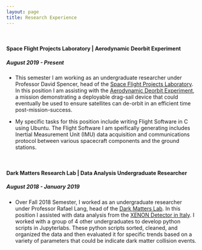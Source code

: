 ```yaml
---
layout: page
title: Research Experience
---
```

&nbsp;
#### Space Flight Projects Laboratory | Aerodynamic Deorbit Experiment
##### August 2019 - Present

  * This semester I am working as an undergraduate researcher under Professor David Spencer, head of the [Space Flight Projects Laboratory](https://engineering.purdue.edu/SFPL). In this position I am assisting with the [Aerodynamic Deorbit Experiment](https://engineering.purdue.edu/CubeSat/missions/ade), a mission demonstrating a deployable drag-sail device that could eventually be used to ensure satellites can de-orbit in an efficient time post-mission-success. 

  * My specific tasks for this position include writing Flight Software in C using Ubuntu. The Flight Software I am speifically generating includes Inertial Measurement Unit (IMU) data acquisition and communications protocol between various spacecraft components and the ground stations.

&nbsp;

#### Dark Matters Research Lab | Data Analysis Undergraduate Researcher
##### August 2018 - January 2019

  * Over Fall 2018 Semester, I worked as an undergraduate researcher under Professor Rafael Lang, head of the [Dark Matters Lab](https://www.physics.purdue.edu/darkmatters/). In this position I assisted with data analysis from the [XENON Detector in Italy](https://science.purdue.edu/xenon1t/?cat=3). I worked with a group of 4 other undergraduates to develop python scripts in Jupyterlabs. These python scripts sorted, cleaned, and organized the data and then evaluated it for specific trends based on a variety of parameters that could be indicate dark matter collision events. 
